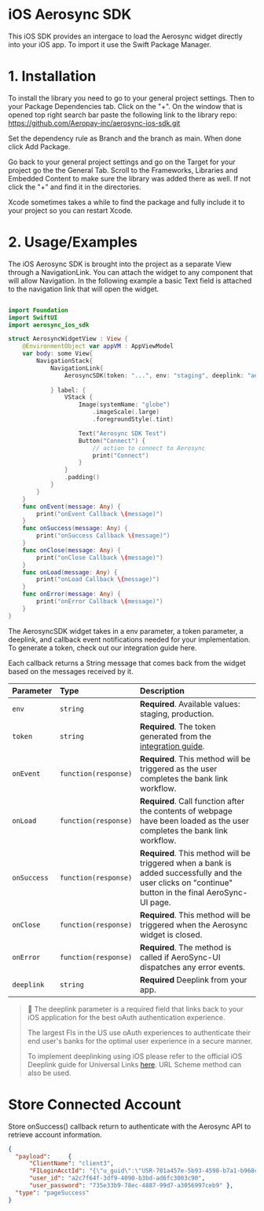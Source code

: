 
# iOS Aerosync SDK

This iOS SDK provides an intergace to load the Aerosync widget directly into your iOS app. To import it use the Swift Package Manager.

# 1. Installation

To install the library you need to go to your general project settings. Then to your Package Dependencies tab. Click on the "+". On the window that is opened top right search bar paste the following link to the library repo:
https://github.com/Aeropay-inc/aerosync-ios-sdk.git

Set the dependency rule as Branch and the branch as main. When done click Add Package.

Go back to your general project settings and go on the Target for your project go the the General Tab. Scroll to the Frameworks, Libraries and Embedded Content to make sure the library was added there as well. If not click the "+" and find it in the directories.

Xcode sometimes takes a while to find the package and fully include it to your project so you can restart Xcode.

# 2. Usage/Examples

The iOS Aerosync SDK is brought into the project as a separate View through a NavigationLink. You can attach the widget to any component that will allow Navigation.
In the following example a basic Text field is attached to the navigation link that will open the widget.

```Swift

import Foundation
import SwiftUI
import aerosync_ios_sdk

struct AerosyncWidgetView : View {
    @EnvironmentObject var appVM : AppViewModel
    var body: some View{
        NavigationStack{
            NavigationLink{
                AerosyncSDK(token: "...", env: "staging", deeplink: "aerosync://connect", onEvent: self.onEvent, onSuccess: self.onSuccess, onClose: self.onClose, onLoad: self.onLoad, onError: self.onError)
                
            } label: {
                VStack {
                    Image(systemName: "globe")
                        .imageScale(.large)
                        .foregroundStyle(.tint)

                    Text("Aerosync SDK Test")
                    Button("Connect") {
                        // action to connect to Aerosync
                        print("Connect")
                    }
                }
                .padding()
            }
        }
    }
    func onEvent(message: Any) {
        print("onEvent Callback \(message)")
    }
    func onSuccess(message: Any) {
        print("onSuccess Callback \(message)")
    }
    func onClose(message: Any) {
        print("onClose Callback \(message)")
    }
    func onLoad(message: Any) {
        print("onLoad Callback \(message)")
    }
    func onError(message: Any) {
        print("onError Callback \(message)")
    }
}
```

The AerosyncSDK widget takes in a env parameter, a token parameter, a deeplink, and callback event notifications needed for your implementation. To generate a token, check out our integration guide here.

Each callback returns a String message that comes back from the widget based on the messages received by it.

| Parameter   | Type                 | Description                                                                                                                                           |
| :---------- | :------------------- | :---------------------------------------------------------------------------------------------------------------------------------------------------- |
| `env`       | `string`             | **Required**. Available values: staging, production.                                                                                             |
| `token`     | `string`             | **Required**. The token generated from the [integration guide](https://api-aeropay.readme.io/docs/aerosync-implementation-guides).                    |
| `onEvent`   | `function(response)` | **Required**. This method will be triggered as the user completes the bank link workflow.                                                             |
| `onLoad`    | `function(response)` | **Required**. Call function after the contents of webpage have been loaded as the user completes the bank link workflow.                              |
| `onSuccess` | `function(response)` | **Required**. This method will be triggered when a bank is added successfully and the user clicks on "continue" button in the final AeroSync-UI page. |
| `onClose`   | `function(response)` | **Required**. This method will be triggered when the Aerosync widget is closed.                                                                       |
| `onError`   | `function(response)` | **Required**. The method is called if AeroSync-UI dispatches any error events.                                                                        |
| `deeplink`  | `string`             | **Required** Deeplink from your app.                                                                                                                  |
> 📘 The deeplink parameter is a required field that links back to your iOS application for the best oAuth authentication experience.
> 
> The largest FIs in the US use oAuth experiences to authenticate their end user's banks for the optimal user experience in a secure manner.
> 
> To implement deeplinking using iOS please refer to the official iOS Deeplink guide for Universal Links [here](https://developer.apple.com/ios/universal-links/). URL Scheme method can also be used.
# Store Connected Account
Store onSuccess() callback return to authenticate with the Aerosync API to retrieve account information.
```json
{
  "payload":     {  
      "ClientName": "client3",  
      "FILoginAcctId": "{\"u_guid\":\"USR-701a457e-5b93-4598-b7a1-b968c495ee3f\", \"m_guid\": \"MBR-d699c457-90f7-4b96-96c1-c50a445eabec\", \"a_guid\": \"ACT-9f5549d6-e402-43f4-8351-cd4018de7a80\"}",  
      "user_id": "a2c7f64f-3df9-4090-b3bd-ad6fc3003c90",  
      "user_password": "735e33b9-78ec-4887-99d7-a3056997ceb9" },
  "type": "pageSuccess"
}
```
